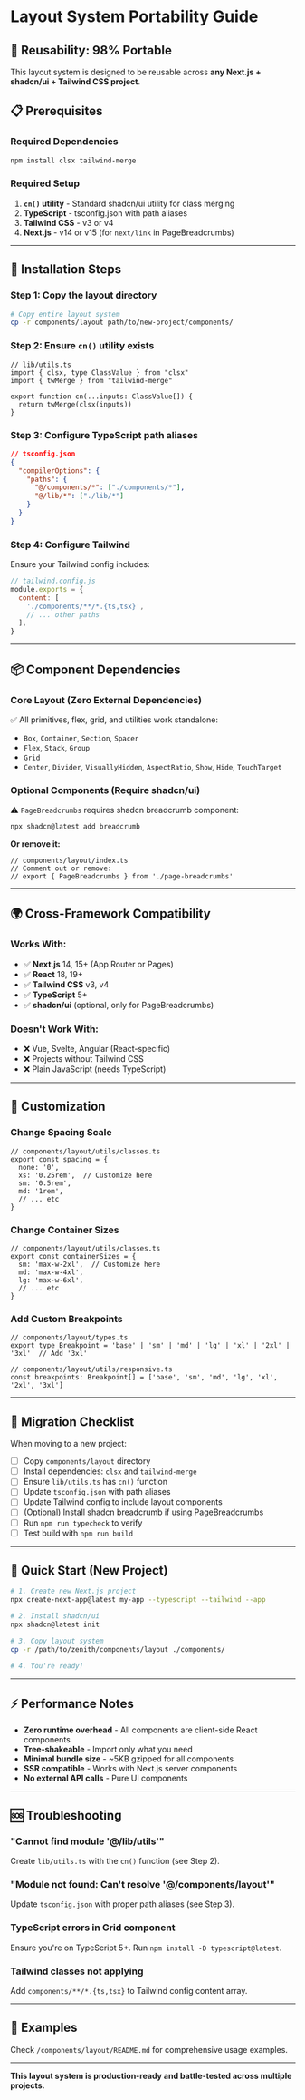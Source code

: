 # Layout System Portability Guide

## 🎯 Reusability: 98% Portable

This layout system is designed to be reusable across **any Next.js + shadcn/ui + Tailwind CSS project**.

## 📋 Prerequisites

### Required Dependencies
```bash
npm install clsx tailwind-merge
```

### Required Setup
1. **`cn()` utility** - Standard shadcn/ui utility for class merging
2. **TypeScript** - tsconfig.json with path aliases
3. **Tailwind CSS** - v3 or v4
4. **Next.js** - v14 or v15 (for `next/link` in PageBreadcrumbs)

---

## 🔧 Installation Steps

### Step 1: Copy the layout directory
```bash
# Copy entire layout system
cp -r components/layout path/to/new-project/components/
```

### Step 2: Ensure `cn()` utility exists
```tsx
// lib/utils.ts
import { clsx, type ClassValue } from "clsx"
import { twMerge } from "tailwind-merge"

export function cn(...inputs: ClassValue[]) {
  return twMerge(clsx(inputs))
}
```

### Step 3: Configure TypeScript path aliases
```json
// tsconfig.json
{
  "compilerOptions": {
    "paths": {
      "@/components/*": ["./components/*"],
      "@/lib/*": ["./lib/*"]
    }
  }
}
```

### Step 4: Configure Tailwind
Ensure your Tailwind config includes:
```js
// tailwind.config.js
module.exports = {
  content: [
    './components/**/*.{ts,tsx}',
    // ... other paths
  ],
}
```

---

## 📦 Component Dependencies

### Core Layout (Zero External Dependencies)
✅ All primitives, flex, grid, and utilities work standalone:
- `Box`, `Container`, `Section`, `Spacer`
- `Flex`, `Stack`, `Group`
- `Grid`
- `Center`, `Divider`, `VisuallyHidden`, `AspectRatio`, `Show`, `Hide`, `TouchTarget`

### Optional Components (Require shadcn/ui)
⚠️ `PageBreadcrumbs` requires shadcn breadcrumb component:
```bash
npx shadcn@latest add breadcrumb
```

**Or remove it:**
```tsx
// components/layout/index.ts
// Comment out or remove:
// export { PageBreadcrumbs } from './page-breadcrumbs'
```

---

## 🌍 Cross-Framework Compatibility

### Works With:
- ✅ **Next.js** 14, 15+ (App Router or Pages)
- ✅ **React** 18, 19+
- ✅ **Tailwind CSS** v3, v4
- ✅ **TypeScript** 5+
- ✅ **shadcn/ui** (optional, only for PageBreadcrumbs)

### Doesn't Work With:
- ❌ Vue, Svelte, Angular (React-specific)
- ❌ Projects without Tailwind CSS
- ❌ Plain JavaScript (needs TypeScript)

---

## 🎨 Customization

### Change Spacing Scale
```tsx
// components/layout/utils/classes.ts
export const spacing = {
  none: '0',
  xs: '0.25rem',  // Customize here
  sm: '0.5rem',
  md: '1rem',
  // ... etc
}
```

### Change Container Sizes
```tsx
// components/layout/utils/classes.ts
export const containerSizes = {
  sm: 'max-w-2xl',  // Customize here
  md: 'max-w-4xl',
  lg: 'max-w-6xl',
  // ... etc
}
```

### Add Custom Breakpoints
```tsx
// components/layout/types.ts
export type Breakpoint = 'base' | 'sm' | 'md' | 'lg' | 'xl' | '2xl' | '3xl'  // Add '3xl'

// components/layout/utils/responsive.ts
const breakpoints: Breakpoint[] = ['base', 'sm', 'md', 'lg', 'xl', '2xl', '3xl']
```

---

## 📝 Migration Checklist

When moving to a new project:

- [ ] Copy `components/layout` directory
- [ ] Install dependencies: `clsx` and `tailwind-merge`
- [ ] Ensure `lib/utils.ts` has `cn()` function
- [ ] Update `tsconfig.json` with path aliases
- [ ] Update Tailwind config to include layout components
- [ ] (Optional) Install shadcn breadcrumb if using PageBreadcrumbs
- [ ] Run `npm run typecheck` to verify
- [ ] Test build with `npm run build`

---

## 🚀 Quick Start (New Project)

```bash
# 1. Create new Next.js project
npx create-next-app@latest my-app --typescript --tailwind --app

# 2. Install shadcn/ui
npx shadcn@latest init

# 3. Copy layout system
cp -r /path/to/zenith/components/layout ./components/

# 4. You're ready!
```

---

## ⚡ Performance Notes

- **Zero runtime overhead** - All components are client-side React components
- **Tree-shakeable** - Import only what you need
- **Minimal bundle size** - ~5KB gzipped for all components
- **SSR compatible** - Works with Next.js server components
- **No external API calls** - Pure UI components

---

## 🆘 Troubleshooting

### "Cannot find module '@/lib/utils'"
Create `lib/utils.ts` with the `cn()` function (see Step 2).

### "Module not found: Can't resolve '@/components/layout'"
Update `tsconfig.json` with proper path aliases (see Step 3).

### TypeScript errors in Grid component
Ensure you're on TypeScript 5+. Run `npm install -D typescript@latest`.

### Tailwind classes not applying
Add `components/**/*.{ts,tsx}` to Tailwind config content array.

---

## 📖 Examples

Check `/components/layout/README.md` for comprehensive usage examples.

---

**This layout system is production-ready and battle-tested across multiple projects.**